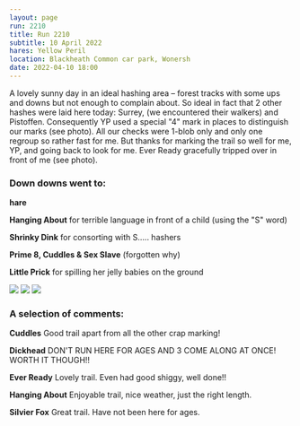 ```yaml
---
layout: page
run: 2210
title: Run 2210
subtitle: 10 April 2022
hares: Yellow Peril
location: Blackheath Common car park, Wonersh
date: 2022-04-10 18:00
---
```


A lovely sunny day in an ideal hashing area – forest tracks with some ups and downs but not enough to complain about. So ideal in fact that 2 other hashes were laid here today: Surrey, (we encountered their walkers) and Pistoffen. Consequently YP used a special "4" mark in places to distinguish our marks (see photo). All our checks were 1-blob only and only one regroup so rather fast for me. But thanks for marking the trail so well for me, YP, and going back to look for me. Ever Ready gracefully tripped over in front of me (see photo).

### Down downs went to:

 __hare__

 __Hanging About__ for terrible language in front of a child (using the "S" word)

 __Shrinky Dink__ for consorting with S….. hashers 

 __Prime 8, Cuddles & Sex Slave__ (forgotten why)

 __Little Prick__ for spilling her jelly babies on the ground

<img src="{{ '/assets/img/scribe/2210/2210-1.jpg' | prepend: site.baseurl }}" class="post-img">
<img src="{{ '/assets/img/scribe/2210/2210-2.jpg' | prepend: site.baseurl }}" class="post-img">
<img src="{{ '/assets/img/scribe/2210/2210-3.jpg' | prepend: site.baseurl }}" class="post-img">

### A selection of comments:

__Cuddles__ Good trail apart from all the other crap marking!

__Dickhead__ DON'T RUN HERE FOR AGES AND 3 COME ALONG AT ONCE! WORTH IT THOUGH!!

__Ever Ready__ Lovely trail. Even had good shiggy, well done!!

__Hanging About__ Enjoyable trail, nice weather, just the right length.

__Silvier Fox__ Great trail. Have not been here for ages.
